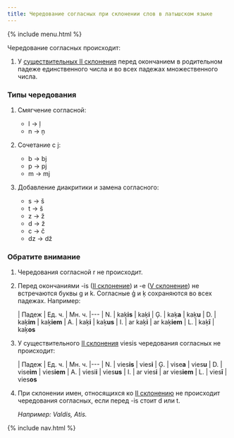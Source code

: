 ```yaml
---
title: Чередование согласных при склонении слов в латышском языке
---
```


{% include menu.html %}

Чередование согласных происходит:

1. У [существительных II склонения](../declination2) перед окончанием в родительном падеже единственного числа и во всех падежах множественного числа.

### Типы чередования

1. Смягчение согласной:

    - l → ļ
    - n → ņ

2. Сочетание с j:

    - b → bj
    - p → pj
    - m → mj

3. Добавление диакритики и замена согласного:

    - s → š
    - t → š
    - z → ž
    - d → ž
    - c → č
    - dz → dž

### Обратите внимание

1. Чередования согласной r не происходит.

2. Перед окончаниями -is ([II склонение](../declination2)) и -e ([V склонение](../declination5)) не встречаются буквы g и k. Согласные ģ и ķ сохраняются во всех падежах. Например:

    | Падеж | Ед. ч. | Мн. ч.
    |---
    | N. | kaķ**is** | kaķ**i**
    | Ģ. | kaķ**a** | kaķ**u**
    | D. | kaķ**im** | kaķ**iem**
    | A. | kaķ**i** | kaķ**us**
    | I. | ar kaķ**i** | ar kaķ**iem**
    | L. | kaķ**ī** | kaķ**os**

3. У существительного [II склонения](../declination2) viesis чередования согласных не происходит:

    | Падеж | Ед. ч. | Мн. ч.
    |---
    | N. | vies**is** | vies**i**
    | Ģ. | vise**a** | vies**u**
    | D. | vise**im** | vies**iem**
    | A. | viesi**i** | vies**us**
    | I. | ar vies**i** | ar vies**iem**
    | L. | vies**ī** | vies**os**

4. При склонении имен, относящихся ко [II склонению](../declination2) не происходит чередования согласных, если перед -is стоит d или t.

    _Например: Valdis, Atis._


{% include nav.html %}
